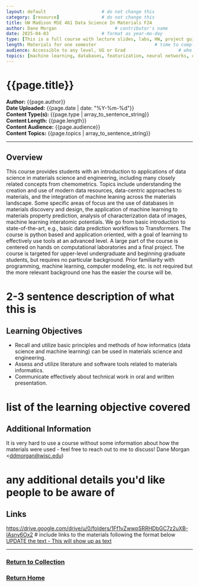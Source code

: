 ```yaml
---
layout: default                     # do not change this
category: [resource]                # do not change this
title: UW Madison MSE 461 Data Science In Materials F24                       # will show up at the top of each resource page
author: Dane Morgan                      # contributor's name
date: 2025-04-03                    # format as year-mo-day
type: [This is a full course with lecture slides, labs, HW, project guidelines]      # list of types of materials linked to (e.g. full course, lecture slides, notebooks, etc)
length: Materials for one semester                      # time to complete the content
audience: Accessible to any level, UG or Grad                    # who is the taret audience?
topics: [machine learning, databases, featurization, neural networks, convolutional neural networks, worked examples]   # list of keywords to help search for concepts covered
---
```

# {{page.title}}  
**Author:** {{page.author}}  
**Date Uploaded:** {{page.date | date: "%Y-%m-%d"}}  
**Content Type(s):** {{page.type | array_to_sentence_string}}  
**Content Length:** {{page.length}}  
**Content Audience:** {{page.audience}}  
**Content Topics:** {{page.topics | array_to_sentence_string}}  
* * *

## Overview
This course provides students with an introduction to applications of data science in materials science and engineering, including many closely related concepts from chemometrics. Topics include understanding the creation and use of modern data resources, data-centric approaches to materials, and the integration of machine leaning across the materials landscape. Some specific areas of focus are the use of databases in materials discovery and design, the application of machine learning to materials property prediction, analysis of characterization data of images, machine learning interatomic potentials. We go from basic introduction to state-of-the-art, e.g., basic data prediction workflows to Transformers. The course is python based and application oriented, with a goal of learning to effectively use tools at an advanced level. A large part of the course is centered on hands on computational laboratories and a final project. The course is targeted for upper-level undergraduate and beginning graduate students, but requires no particular background. Prior familiarity with programming, machine learning, computer modeling, etc. is not required but the more relevant background one has the easier the course will be.   
# 2-3 sentence description of what this is

## Learning Objectives
* Recall and utilize basic principles and methods of how informatics (data science and machine learning) can be used in materials science and engineering.
* Assess and utilize literature and software tools related to materials informatics.
* Communicate effectively about technical work in oral and written presentation.
# list of the learning objective covered

## Additional Information
It is very hard to use a course without some information about how the materials were used - feel free to reach out to me to discuss! Dane Morgan <ddmorgan@wisc.edu)
# any additional details you'd like people to be aware of

## Links
https://drive.google.com/drive/u/0/folders/1Ff1vZwwpSRRHDbGC7z2uXB-IAsny6Ox2             # include links to the materials following the format below
[UPDATE the text - This will show up as text](https://linktoyourmaterials.com)

* * *
### [Return to Collection](https://MatSciEdu.github.io/DSM-CORE/resource-collection)
### [Return Home](https://MatSciEdu.github.io/DSM-CORE)

